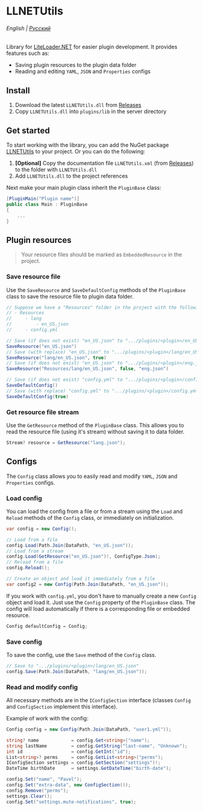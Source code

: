 ﻿# LLNETUtils

###### English | [Русский](README_ru.md)

Library for [LiteLoader.NET](https://github.com/LiteLDev/LiteLoader.NET) for easier plugin development. It provides features such as:
- Saving plugin resources to the plugin data folder
- Reading and editing `YAML`, `JSON` and `Properties` configs

## Install

1. Download the latest `LLNETUtils.dll` from [Releases](https://github.com/S3v3Nice/LLNETUtils/releases)
2. Copy `LLNETUtils.dll` into `plugins/lib` in the server directory

## Get started

To start working with the library, you can add the NuGet package [LLNETUtils](https://www.nuget.org/packages/LLNETUtils/) to your project. Or you can do the following:

1. **[Optional]** Copy the documentation file `LLNETUtils.xml` (from [Releases](https://github.com/S3v3Nice/LLNETUtils/releases)) to the folder with `LLNETUtils.dll`
2. Add `LLNETUtils.dll` to the project references

Next make your main plugin class inherit the `PluginBase` class:

```csharp
[PluginMain("Plugin name")]
public class Main : PluginBase
{
    ...
}
```

## Plugin resources
> Your resource files should be marked as `EmbeddedResource` in the project.

### Save resource file
Use the `SaveResource` and `SaveDefaultConfig` methods of the `PluginBase` class to save the resource file to plugin data folder.

```csharp
// Suppose we have a "Resources" folder in the project with the following structure:
// - Resources
//     - lang
//         - en_US.json
//     - config.yml

// Save (if does not exist) "en_US.json" to ".../plugins/<plugin>/en_US.json"
SaveResource("en_US.json")
// Save (with replace) "en_US.json" to ".../plugins/<plugin>/lang/en_US.json"
SaveResource("lang/en_US.json", true)
// Save (if does not exist) "en_US.json" to ".../plugins/<plugin>/eng.json"
SaveResource("Resources/lang/en_US.json", false, "eng.json")

// Save (if does not exist) "config.yml" to ".../plugins/<plugin>/config.yml"
SaveDefaultConfig()
// Save (with replace) "config.yml" to ".../plugins/<plugin>/config.yml"
SaveDefaultConfig(true)
```

### Get resource file stream
Use the `GetResource` method of the `PluginBase` class. This allows you to read the resource file (using it's stream) without saving it to data folder.

```csharp
Stream? resource = GetResource("lang.json");
```

## Configs

The `Config` class allows you to easily read and modify `YAML`, `JSON` and `Properties` configs.

### Load config

You can load the config from a file or from a stream using the `Load` and `Reload` methods of the `Config` class, or immediately on initialization.

```csharp
var config = new Config();

// Load from a file
config.Load(Path.Join(DataPath, "en_US.json"));
// Load from a stream
config.Load(GetResource("en_US.json")!, ConfigType.Json);
// Reload from a file
config.Reload();

// Create an object and load it immediately from a file
var config2 = new Config(Path.Join(DataPath, "en_US.json"));
```

If you work with `config.yml`, you don't have to manually create a new `Config` object and load it.
Just use the `Config` property of the `PluginBase` class.
The config will load automatically if there is a corresponding file or embedded resource.

```csharp
Config defaultConfig = Config;
```

### Save config

To save the config, use the `Save` method of the `Config` class.

```csharp
// Save to ".../plugins/<plugin>/lang/en_US.json"
config.Save(Path.Join(DataPath, "lang/en_US.json"));
```

### Read and modify config

All necessary methods are in the `IConfigSection` interface (classes `Config` and `ConfigSection` implement this interface).

Example of work with the config:

```csharp
Config config = new Config(Path.Join(DataPath, "user1.yml"));

string? name            = config.Get<string>("name");
string lastName         = config.GetString("last-name", "Unknown");
int id                  = config.GetInt("id");
List<string>? perms     = config.GetList<string>("perms");
IConfigSection settings = config.GetSection("settings")!;
DateTime birthDate      = settings.GetDateTime("birth-date");

config.Set("name", "Pavel");
config.Set("extra-data", new ConfigSection());
config.Remove("perms");
settings.Clear();
config.Set("settings.mute-notifications", true);
```
